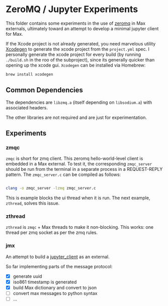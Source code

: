 # ZeroMQ / Jupyter Experiments

This folder contains some experiments in the use of [zeromq](https://zeromq.org) in Max externals, ultimately toward an attempt to develop a minimal jupyter client for Max.

If the Xcode project is not already generated, you need marvelous utility [Xcodegen](https://github.com/yonaskolb/XcodeGen) to generate the xcode project from the `project.yml` spec. I personally generate the xcode project for every build (by running `./build.sh` in the roo of the subproject), since its generally quicker than opening up the xcode gui. `Xcodegen` can be installed via Homebrew:

```bash
brew install xcodegen
```

## Common Dependencies

The dependencies are `libzmq.a` (itself depending on `libsodium.a`) with associated headers.

The other libraries are not required and are just for experimentation.

## Experiments

### zmqc

`zmqc` is short for zmq client. This zeromq hello-world-level client is embedded in a Max external. To test it, the corresponding `zmqc_server` should be run from the terminal in a separate process in a  REQUEST-REPLY pattern. The `zmqc_server.c` can be compiled as follows:

```bash

clang -o zmqc_server -lzmq zmqc_server.c

```


This is example blocks the ui thread when it is run. The next example, `zthread`, solves this issue.

### zthread

`zthread` is `zmqc` + Max threads to make it non-blocking. This works: one thread per zmq socket as per the zmq rules.

### jmx

An attempt to build a [jupyter_client](https://jupyter-client.readthedocs.io/en/stable/messaging.html) as an external.

So far implementing parts of the message protocol:

- [x] generate uuid
- [x] iso861 timestamp is generated
- [x] build Max dictionary and convert to json
- [ ] convert max messages to python syntax
- [ ] ...
